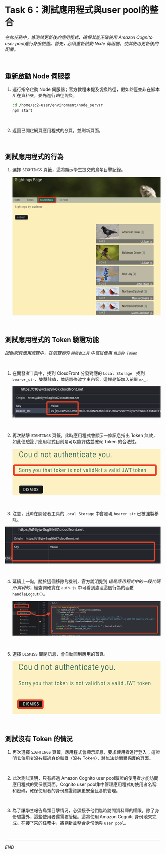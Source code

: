 # Task 6：測試應用程式與user pool的整合

_在此任務中，將測試更新後的應用程式，確保其能正確使用 Amazon Cognito user pool進行身份驗證。首先，必須重新啟動 Node 伺服器，使其使用更新後的配置。_

<br>

## 重新啟動 Node 伺服器

1. 運行指令啟動 Node 伺服器；官方教程未提及切換路徑，假如路徑並非在腳本所在資料夾，要先進行路徑切換。

    ```bash
    cd /home/ec2-user/environment/node_server
    npm start
    ```

<br>

2. 返回已開啟網頁應用程式的分頁，並刷新頁面。

<br>

## 測試應用程式的行為

1. 選擇 `SIGHTINGS` 頁籤，這將顯示學生提交的鳥類目擊記錄。

    ![](images/img_64.png)

<br>

## 測試應用程式的 Token 驗證功能

_回到網頁應用瀏覽中，在瀏覽器的 `開發者工具` 中嘗試使用 `偽造的 Token`_

<br>

1. 在開發者工具中，找到 CloudFront 分發對應的 `Local Storage`，找到 `bearer_str`，雙擊該值，並隨意修改字串內容，這裡是飯加入前綴 `xx_`。

    ![](images/img_65.png)

<br>

2. 再次點擊 `SIGHTINGS` 頁籤，此時應用程式會顯示一條訊息指出 Token 無效，如此便驗證了應用程式目前是可以能評估並確保 Token 的合法性。

    ![](images/img_66.png)

<br>

3. 注意，此時在開發者工具的 `Local Storage` 中會發現 `bearer_str` 已被強製移除。

![](images/img_67.png)

<br>

4. 延續上一點，關於這個移除的機制，官方說明提到 _這是應用程式中的一段代碼所實現的_，經查詢確實在 `auth.js` 中可看到處理這個行為的函數 `handleLogout()`。

    ![](images/img_68.png)

<br>

5. 選擇 `DISMISS` 關閉訊息，會自動回到應用的首頁。

    ![](images/img_69.png)

<br>

## 測試沒有 Token 的情況

1. 再次選擇 `SIGHTINGS` 頁籤，應用程式會顯示訊息，要求使用者進行登入；這證明若使用者沒有經過身份驗證（沒有 Token），將無法訪問受保護的頁面。

<br>

2. 此次測試表明，只有經過 Amazon Cognito user pool驗證的使用者才能訪問應用程式的受保護頁面。Cognito user pool集中管理應用程式的使用者名稱和密碼，確保使用者的身份驗證資訊更安全且易於管理。

<br>

3. 為了讓學生報告鳥類目擊情況，必須授予他們臨時訪問資料庫的權限。除了身份驗證外，這些使用者還需要授權。這將使用 Amazon Cognito 身份池來完成。在接下來的任務中，將更新並整合身份池與 `user pool`。

<br>

___

_END_